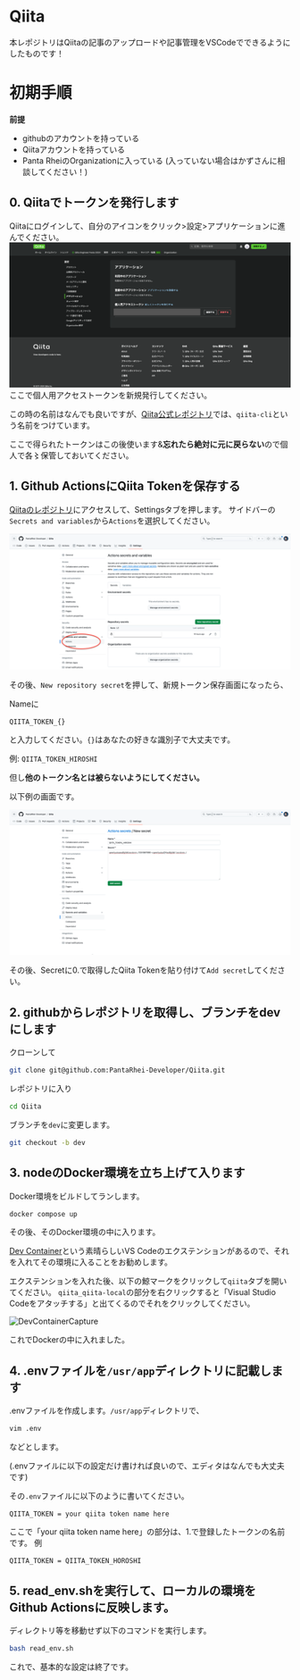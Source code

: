 # Qiita

本レポジトリはQiitaの記事のアップロードや記事管理をVSCodeでできるようにしたものです！

# 初期手順

<B>前提</B>
- githubのアカウントを持っている
- Qiitaアカウントを持っている
- Panta RheiのOrganizationに入っている
  (入っていない場合はかずさんに相談してください！)

## 0. Qiitaでトークンを発行します
Qiitaにログインして、自分のアイコンをクリック>設定>アプリケーションに進んでください。
![Qiita_Setting_Application](./images/Qiita_Setting_Application.png)
ここで個人用アクセストークンを新規発行してください。

この時の名前はなんでも良いですが、[Qiita公式レポジトリ](https://github.com/increments/qiita-cli?tab=readme-ov-file#qiita-%E3%81%AE%E3%83%88%E3%83%BC%E3%82%AF%E3%83%B3%E3%82%92%E7%99%BA%E8%A1%8C%E3%81%99%E3%82%8B)では、```qiita-cli```という名前をつけています。

ここで得られたトークンはこの後使います&<B>忘れたら絶対に元に戻らない</B>ので個人で各〻保管しておいてください。

## 1. Github ActionsにQiita Tokenを保存する

[Qiitaのレポジトリ](https://github.com/PantaRhei-Developer/Qiita/tree/dev)にアクセスして、Settingsタブを押します。
サイドバーの```Secrets and variables```から```Actions```を選択してください。

![github_settings_actions](./images/github_settings_actions.png)

 その後、```New repository secret```を押して、新規トークン保存画面になったら、

 Nameに

 ```
 QIITA_TOKEN_{}
 ```
と入力してください。```{}```はあなたの好きな識別子で大丈夫です。

例: ```QIITA_TOKEN_HIROSHI```

但し<B>他のトークン名とは被らないようにしてください。</B>

以下例の画面です。

![Github_Token_capture](./images/Github_Token_capture.png)

その後、Secretに0.で取得したQiita Tokenを貼り付けて```Add secret```してください。

## 2. githubからレポジトリを取得し、ブランチをdevにします

クローンして
```bash
git clone git@github.com:PantaRhei-Developer/Qiita.git
```

レポジトリに入り
```bash
cd Qiita
```

ブランチを```dev```に変更します。
```bash
git checkout -b dev
```

## 3. nodeのDocker環境を立ち上げて入ります

Docker環境をビルドしてランします。
```bash
docker compose up
```

その後、そのDocker環境の中に入ります。

[Dev Container](https://zenn.dev/bells17/articles/devcontainer-2024)という素晴らしいVS Codeのエクステンションがあるので、それを入れてその環境に入ることをお勧めします。

エクステンションを入れた後、以下の鯨マークをクリックして```qiita```タブを開いてください。
```qiita_qiita-local```の部分を右クリックすると「Visual Studio Codeをアタッチする」と出てくるのでそれをクリックしてください。

![DevContainerCapture](./images/DevContainerCapture.png)

これでDockerの中に入れました。

## 4. .envファイルを```/usr/app```ディレクトリに記載します

.envファイルを作成します。```/usr/app```ディレクトリで、

```bash
vim .env
```

などとします。

(.envファイルに以下の設定だけ書ければ良いので、エディタはなんでも大丈夫です)

その```.env```ファイルに以下のように書いてください。

```
QIITA_TOKEN = your qiita token name here
```

ここで「your qiita token name here」の部分は、1.で登録したトークンの名前です。
例
```
QIITA_TOKEN = QIITA_TOKEN_HOROSHI
```

## 5. read_env.shを実行して、ローカルの環境をGithub Actionsに反映します。

ディレクトリ等を移動せず以下のコマンドを実行します。

```bash
bash read_env.sh
```

これで、基本的な設定は終了です。